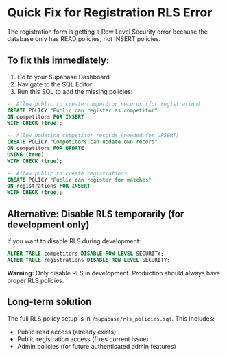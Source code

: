 # Quick Fix for Registration RLS Error

The registration form is getting a Row Level Security error because the database only has READ policies, not INSERT policies. 

## To fix this immediately:

1. Go to your Supabase Dashboard
2. Navigate to the SQL Editor
3. Run this SQL to add the missing policies:

```sql
-- Allow public to create competitor records (for registration)
CREATE POLICY "Public can register as competitor" 
ON competitors FOR INSERT 
WITH CHECK (true);

-- Allow updating competitor records (needed for UPSERT)
CREATE POLICY "Competitors can update own record" 
ON competitors FOR UPDATE 
USING (true)
WITH CHECK (true);

-- Allow public to create registrations
CREATE POLICY "Public can register for matches" 
ON registrations FOR INSERT 
WITH CHECK (true);
```

## Alternative: Disable RLS temporarily (for development only)

If you want to disable RLS during development:

```sql
ALTER TABLE competitors DISABLE ROW LEVEL SECURITY;
ALTER TABLE registrations DISABLE ROW LEVEL SECURITY;
```

**Warning:** Only disable RLS in development. Production should always have proper RLS policies.

## Long-term solution

The full RLS policy setup is in `/supabase/rls_policies.sql`. This includes:
- Public read access (already exists)
- Public registration access (fixes current issue)
- Admin policies (for future authenticated admin features)